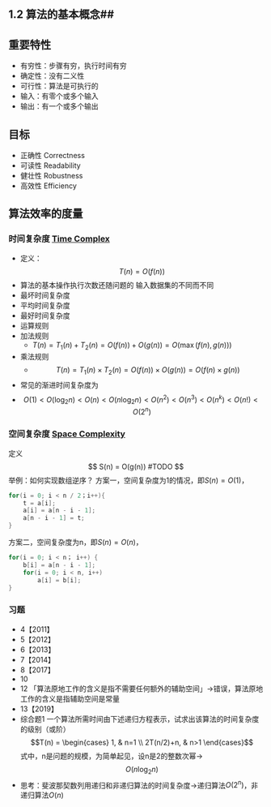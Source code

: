 ## 1.2 算法的基本概念## 
## 重要特性

- 有穷性：步骤有穷，执行时间有穷
- 确定性：没有二义性
- 可行性：算法是可执行的
- 输入：有零个或多个输入
- 输出：有一个或多个输出
## 目标

- 正确性 Correctness
- 可读性 Readability
- 健壮性 Robustness
- 高效性 Efficiency
## 算法效率的度量
### 时间复杂度 [Time Complex](https://en.wikipedia.org/wiki/Time_complexity)

- 定义：$$T(n) = O(f(n))$$
- 算法的基本操作执行次数还随问题的 输入数据集的不同而不同
- 最坏时间复杂度
- 平均时间复杂度
- 最好时间复杂度
- 运算规则
- 加法规则
	- $T(n) = T_1(n)+T_2(n) = O(f(n))+O(g(n)) = O(\max(f(n),g(n)))$
- 乘法规则
	-   $$T(n) = T_1(n)\times T_2(n)=O(f(n))\times O(g(n)) = O(f(n)\times g(n))$$
- 常见的渐进时间复杂度为
- $$O(1) < O(\log_2n)<O(n)<O(n \log_2n)<O(n^2)<O(n^3)<O(n^k)<O(n!)<O(2^n)$$
### 空间复杂度 [Space Complexity](https://en.wikipedia.org/wiki/Space_complexity)
定义
$$
S(n) = O(g(n)) #TODO
$$
举例：如何实现数组逆序？
方案一，空间复杂度为1的情况，即$S(n) = O(1)$，
```c
for(i = 0; i < n / 2；i++){ 
	t = a[i]; 
	a[i] = a[n - i - 1]; 
	a[n - i - 1] = t; 
}
``` 

方案二，空间复杂度为n，即$S(n) = O(n)$，
```c
for(i = 0; i < n； i++) {
	b[i] = a[n - i - 1]; 
	for(i = 0; i < n, i++) 
		a[i] = b[i];
}
```
### 习题
-   4【2011】
-   5【2012】
-   6【2013】
-   7【2014】
-   8【2017】
-   10
-   12 「算法原地工作的含义是指不需要任何额外的辅助空间」→错误，算法原地工作的含义是指辅助空间是常量
-   13【2019】
-   综合题1 一个算法所需时间由下述递归方程表示，试求出该算法的时间复杂度的级别（或阶） $$T(n) = \begin{cases} 1, & n=1 \\ 2T(n/2)+n, & n>1 \end{cases}$$ 式中，n是问题的规模，为简单起见，设n是2的整数次幂→$$O(n\log_2n)$$
- 思考：斐波那契数列用递归和非递归算法的时间复杂度→递归算法$O(2^n)$，非递归算法$O(n)$